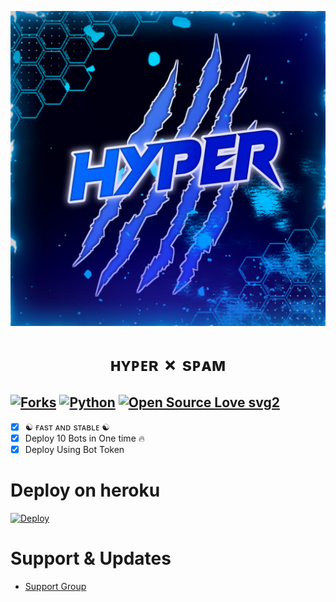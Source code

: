<p align="center">
  <img src="./resources/logo.jpg" alt="BOT-SPAM Logo">
</p>
<h1 align="center">
  <b>ʜʏᴘᴇʀ ✗ sᴘᴀᴍ</b>
</h1>

[![Forks](https://img.shields.io/github/forks/HYPER-OP/HYPER-MULTI-SPAM-BOT?style=flat-square&color=orange)](https://github.com/HYPER-OP/HYPER-MULTI-SPAM-BOT/fork)
[![Python](https://img.shields.io/badge/Python-v3.9.7-blue)](https://www.python.org/)
[![Open Source Love svg2](https://badges.frapsoft.com/os/v2/open-source.svg?v=103)](https://github.com/HYPER-OP/HYPER-MULTI-SPAM-BOT)   
----
 
- [x] ☯︎ ғᴀsᴛ ᴀɴᴅ sᴛᴀʙʟᴇ ☯︎
- [x] Deploy 10 Bots in One time 🔥
- [x] Deploy Using Bot Token 

# Deploy on heroku

[![Deploy](https://www.herokucdn.com/deploy/button.svg)](https://heroku.com/deploy?template=https://github.com/HYPER-OP/HYPER-MULTI-SPAM-BOT)


# Support & Updates
* [Support Group](https://t.me/CHATROOM_XD)
